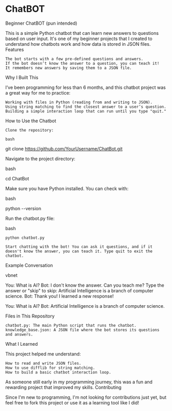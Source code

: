 # ChatBOT
Beginner ChatBOT (pun intended)


This is a simple Python chatbot that can learn new answers to questions based on user input. It's one of my beginner projects that I created to understand how chatbots work and how data is stored in JSON files.
Features

    The bot starts with a few pre-defined questions and answers.
    If the bot doesn’t know the answer to a question, you can teach it!
    It remembers new answers by saving them to a JSON file.

Why I Built This

I’ve been programming for less than 6 months, and this chatbot project was a great way for me to practice:

    Working with files in Python (reading from and writing to JSON).
    Using string matching to find the closest answer to a user’s question.
    Building a simple interaction loop that can run until you type "quit."
    
How to Use the Chatbot

    Clone the repository:

    bash

git clone https://github.com/YourUsername/ChatBot.git

Navigate to the project directory:

bash

cd ChatBot

Make sure you have Python installed. You can check with:

bash

python --version

Run the chatbot.py file:

bash

    python chatbot.py

    Start chatting with the bot! You can ask it questions, and if it doesn't know the answer, you can teach it. Type quit to exit the chatbot.

Example Conversation

vbnet

You: What is AI?
Bot: I don't know the answer. Can you teach me?
Type the answer or "skip" to skip: Artificial Intelligence is a branch of computer science.
Bot: Thank you! I learned a new response!

You: What is AI?
Bot: Artificial Intelligence is a branch of computer science.

Files in This Repository

    chatbot.py: The main Python script that runs the chatbot.
    knowledge_base.json: A JSON file where the bot stores its questions and answers.

What I Learned

This project helped me understand:

    How to read and write JSON files.
    How to use difflib for string matching.
    How to build a basic chatbot interaction loop.

As someone still early in my programming journey, this was a fun and rewarding project that improved my skills.
Contributing

Since I'm new to programming, I'm not looking for contributions just yet, but feel free to fork this project or use it as a learning tool like I did!
